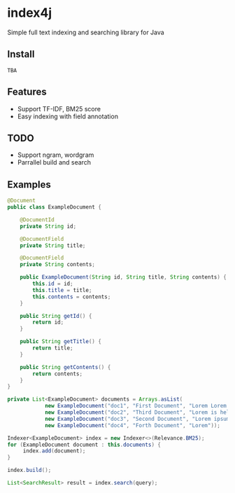 # index4j
 Simple full text indexing and searching library for Java

## Install
``` mvn
TBA
```

## Features
- Support TF-IDF, BM25 score
- Easy indexing with field annotation

## TODO
- Support ngram, wordgram
- Parrallel build and search

## Examples
```java
@Document
public class ExampleDocument {

    @DocumentId
    private String id;

    @DocumentField
    private String title;

    @DocumentField
    private String contents;

    public ExampleDocument(String id, String title, String contents) {
        this.id = id;
        this.title = title;
        this.contents = contents;
    }

    public String getId() {
        return id;
    }

    public String getTitle() {
        return title;
    }

    public String getContents() {
        return contents;
    }
}

private List<ExampleDocument> documents = Arrays.asList(
            new ExampleDocument("doc1", "First Document", "Lorem Lorem Lorem Lorem Lorem"),
            new ExampleDocument("doc2", "Third Document", "Lorem is hello java python"),
            new ExampleDocument("doc3", "Second Document", "Lorem ipsum dolor"),
            new ExampleDocument("doc4", "Forth Document", "Lorem"));

Indexer<ExampleDocument> index = new Indexer<>(Relevance.BM25);
for (ExampleDocument document : this.documents) {
     index.add(document);
}

index.build();

List<SearchResult> result = index.search(query);
```
